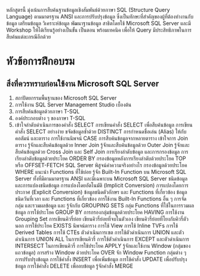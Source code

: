 หลักสูตรนี้ มุ่งเน้นการสืบค้นฐานข้อมูลเชิงสัมพันธ์ด้วยภาษา SQL (Structure Query Language) ตามมาตรฐาน ANSI และการปรับปรุงข้อมูล ซึ่งเป็นทักษะที่สำคัญของผู้ที่ต้องทำงานกับข้อมูล เตรียมข้อมูล วิเคราะห์ข้อมูล พัฒนาฐานข้อมูล สาธิตโดยใช้ Microsoft SQL Server และมี Workshop ให้ได้เรียนรู้อย่างเป็นขั้น เป็นตอน พร้อมเทคนิค เพื่อให้ Query มีประสิทธิภาพในการสืบค้นแต่ละกรณีอีกด้วย

# หัวข้อการฝึกอบรม
## สิ่งที่ควรทราบก่อนใช้งาน Microsoft SQL Server
1. สถาปัตยกรรมพื้นฐานของ Microsoft SQL Server
2. การใช้งาน SQL Server Management Studio เบื้องต้น
3. การสืบค้นข้อมูลด้วยภาษา T-SQL
4. องค์ประกอบต่าง ๆ ของภาษา T-SQL
5. เข้าใจลำดับดำเนินการของคำสั่ง SELECT
การเขียนคำสั่ง SELECT เพื่อสืบค้นข้อมูล
การเขียนคำสั่ง SELECT อย่างง่าย
ขจัดข้อมูลซ้ำด้วย DISTINCT
การกำหนดชื่อเล่น (Alias) ให้กับคอลัมน์ และตาราง
การใช้งานนิพจน์ CASE
การสืบค้นข้อมูลจากหลายตาราง
เข้าใจการ Join ตาราง
รู้จักและสืบค้นข้อมูลด้วย Inner Join 
รู้จักและสืบค้นข้อมูลด้วย Outer Join 
รู้จักและสืบค้นข้อมูลด้วย Cross Join และ Self Join
การเรียงลำดับข้อมูล และการกรองข้อมูล
การเรียงลำดับข้อมูลด้วยประโยค ORDER BY
กรองข้อมูลหลังการเรียงลำดับด้วยประโยค TOP หรือ OFFSET-FETCH
SQL Server พิสูจน์ค่าความจริงอย่างไร
กรองข้อมูลด้วยประโยค WHERE
แนะนำ Functions ที่ใช้บ่อย
รู้จัก Built-In Function บน Microsoft SQL Server
ทั้งที่มีตามมาตรฐาน ANSI และมีเฉพาะบน Microsoft SQL Server
ชนิดข้อมูล และการแปลงชนิดข้อมูล
การแปลงโดยอัตโนมัติ (Implicit Conversion)
การแปลงโดยการประกาศ (Explicit Conversion)
ข้อมูลชนิดตัวอักษร และ Functions ที่เกี่ยวข้อง
ข้อมูลชนิดวันที่เวลา และ Functions ที่เกี่ยวข้อง
การใช้งาน Built-In Functions อื่น ๆ
การจัดกลุ่ม และรวมผลข้อมูล  และ รู้จักกับ GROUPING SETS
กลุ่ม Functions ที่ใช้ในการรวมผลข้อมูล
การใช้ประโยค GROUP BY
การกรองกลุ่มข้อมูลด้วยประโยค HAVING
การใช้งาน Grouping Set
การเขียนคิวรี่ย่อย
เขียนคิวรี่ย่อยที่จบในตัวเอง
เขียนคิวรี่ย่อยที่โยงกับคิวรี่ตัวนอก
การใช้ประโยค EXISTS
นิพจน์ตาราง
การใช้ View
การใช้ Inline TVFs
การใช้ Derived Tables
การใช้ CTEs
ตัวดำเนินการเซต
การใช้ตัวดำเนินการ UNION และตัวดำเนินการ UNION ALL ในการเขียนคิวรี่
การใช้ตัวดำเนินการ EXCEPT และตัวดำเนินการ INTERSECT ในการเขียนคิวรี่
การใช้ประโยค APPLY
รู้จักและใช้งาน Window (กลุ่มของแถวข้อมูล)
การสร้าง Window ด้วยประโยค OVER
จัก Window Function กลุ่มต่าง ๆ
การปรับปรุงข้อมูล
การใช้คำสั่ง INSERT เพื่อเพิ่มข้อมูล
การใช้คำสั่ง UPDATE เพื่อปรับปรุงข้อมูล
การใช้คำสั่ง DELETE เพื่อลบข้อมูล
รู้จักคำสั่ง MERGE
